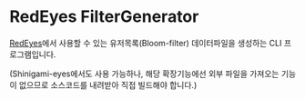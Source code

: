 RedEyes FilterGenerator
=====

[RedEyes](https://github.com/gaeulbyul/RedEyes)에서 사용할 수 있는 유저목록(Bloom-filter) 데이터파일을 생성하는 CLI 프로그램입니다.

(Shinigami-eyes에서도 사용 가능하나, 해당 확장기능에선 외부 파일을 가져오는 기능이 없으므로 소스코드를 내려받아 직접 빌드해야 합니다.)